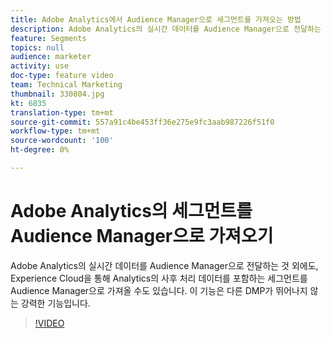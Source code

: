 ```yaml
---
title: Adobe Analytics에서 Audience Manager으로 세그먼트를 가져오는 방법
description: Adobe Analytics의 실시간 데이터를 Audience Manager으로 전달하는 것 외에도, Experience Cloud을 통해 Analytics의 사후 처리 데이터를 포함하는 세그먼트를 Audience Manager으로 가져올 수도 있습니다. 이 기능은 다른 DMP가 뛰어나지 않는 강력한 기능입니다.
feature: Segments
topics: null
audience: marketer
activity: use
doc-type: feature video
team: Technical Marketing
thumbnail: 330804.jpg
kt: 6835
translation-type: tm+mt
source-git-commit: 557a91c4be453ff36e275e9fc3aab987226f51f0
workflow-type: tm+mt
source-wordcount: '100'
ht-degree: 0%

---
```



# Adobe Analytics의 세그먼트를 Audience Manager으로 가져오기

Adobe Analytics의 실시간 데이터를 Audience Manager으로 전달하는 것 외에도, Experience Cloud을 통해 Analytics의 사후 처리 데이터를 포함하는 세그먼트를 Audience Manager으로 가져올 수도 있습니다. 이 기능은 다른 DMP가 뛰어나지 않는 강력한 기능입니다.

>[!VIDEO](https://video.tv.adobe.com/v/330804/?quality=12&learn=on)
